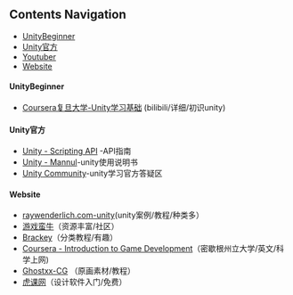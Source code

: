 ## Contents Navigation
* [UnityBeginner](#UnityBeginner)
* [Unity官方](#Unity官方)
* [Youtuber](#Youtuber)
* [Website](#Website)



#### UnityBeginner
- [Coursera复旦大学-Unity学习基础](https://www.bilibili.com/video/av10755879/%20) (bilibili/详细/初识unity)

#### Unity官方
- [Unity - Scripting API](https://docs.unity3d.com/2017.2/Documentation/ScriptReference/index.html) -API指南
- [Unity - Mannul](https://docs.unity3d.com/2017.2/Documentation/Manual/UnityManual.html)-unity使用说明书
- [Unity Community](https://unity3d.com/cn/community)-unity学习官方答疑区

#### Website
- [raywenderlich.com-unity](https://www.raywenderlich.com/unity)(unity案例/教程/种类多）
- [游戏蛮牛](http://www.manew.com/)（资源丰富/社区）
- [Brackey](https://www.youtube.com/channel/UCYbK_tjZ2OrIZFBvU6CCMiA)（分类教程/有趣）
- [Coursera - Introduction to Game Development](https://www.coursera.org/learn/game-development/)（密歇根州立大学/英文/科学上网)
- [Ghostxx-CG](http://ghostxx.com/) （原画素材/教程）
- [虎课网](https://huke88.com/)（设计软件入门/免费）
